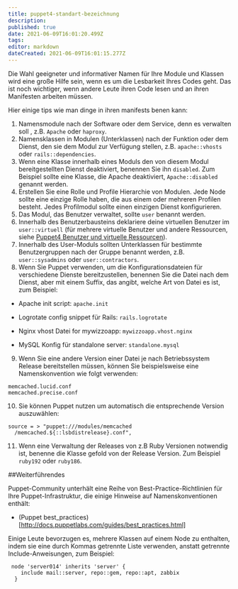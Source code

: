 ```yaml
---
title: puppet4-standart-bezeichnung
description: 
published: true
date: 2021-06-09T16:01:20.499Z
tags: 
editor: markdown
dateCreated: 2021-06-09T16:01:15.277Z
---
```


Die Wahl geeigneter und informativer Namen für Ihre Module und Klassen wird eine große Hilfe sein, wenn es um die Lesbarkeit Ihres Codes geht. 
Das ist noch wichtiger, wenn andere Leute ihren Code lesen und an ihren Manifesten arbeiten müssen.

Hier einige tips wie man dinge in ihren manifests benen kann:

1. Namensmodule nach der Software oder dem Service, denn es verwalten soll , z.B. `Apache` oder `haproxy`.
2. Namensklassen in Modulen (Unterklassen) nach der Funktion oder dem Dienst, den sie dem Modul zur Verfügung stellen, z.B. `apache::vhosts` oder `rails::dependencies`.
3. Wenn eine Klasse innerhalb eines Moduls den von diesem Modul bereitgestellten Dienst deaktiviert, benennen Sie ihn `disabled`. Zum Beispiel sollte eine Klasse, die Apache deaktiviert, `Apache::disabled` genannt werden.
4. Erstellen Sie eine Rolle und Profile Hierarchie von Modulen. Jede Node sollte eine einzige Rolle haben, die aus einem oder mehreren Profilen besteht. Jedes Profilmodul sollte einen einzigen Dienst konfigurieren.
5. Das Modul, das Benutzer verwaltet, sollte `user` benannt werden.
6. Innerhalb des Benutzerbausteins deklariere deine virtuellen Benutzer im `user::virtuell` (für mehrere virtuelle Benutzer und andere Ressourcen, siehe [Puppet4 Benutzer und virtuelle Ressourcen](../puppet4-benutzer-virtuelleressourcen)).
7. Innerhalb des User-Moduls sollten Unterklassen für bestimmte Benutzergruppen nach der Gruppe benannt werden, z.B. `user::sysadmins` oder `user::contractors`.
8. Wenn Sie Puppet verwenden, um die Konfigurationsdateien für verschiedene Dienste bereitzustellen, benennen Sie die Datei nach dem Dienst, aber mit einem Suffix, das angibt, welche Art von Datei es ist, zum Beispiel:
* Apache init script: `apache.init`

* Logrotate config snippet für Rails: `rails.logrotate`

* Nginx vhost Datei for mywizzoapp: `mywizzoapp.vhost.nginx`

* MySQL Konfig für standalone server: `standalone.mysql`

9. Wenn Sie eine andere Version einer Datei je nach Betriebssystem Release bereitstellen müssen, können Sie beispielsweise eine Namenskonvention wie folgt verwenden:
```
memcached.lucid.conf
memcached.precise.conf
```

10. Sie können Puppet nutzen um automatisch die entsprechende Version auszuwählen:
```
source = > "puppet:///modules/memcached
  /memcached.${::lsbdistrelease}.conf",
```

11. Wenn eine Verwaltung der Releases von z.B Ruby Versionen  notwendig ist, benenne die Klasse gefold von der Release Version. Zum Beispiel `ruby192` oder `ruby186`.

##Weiterführendes

Puppet-Community unterhält eine Reihe von Best-Practice-Richtlinien für Ihre Puppet-Infrastruktur, die einige Hinweise auf Namenskonventionen enthält:
* (Puppet best_practices)[http://docs.puppetlabs.com/guides/best_practices.html]

Einige Leute bevorzugen es, mehrere Klassen auf einem Node zu enthalten, indem sie eine durch Kommas getrennte Liste verwenden, anstatt getrennte Include-Anweisungen, zum Beispiel:

```
 node 'server014' inherits 'server' {
    include mail::server, repo::gem, repo::apt, zabbix
  }

```